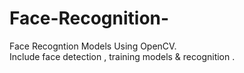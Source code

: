 # Face-Recognition-
Face Recogntion Models Using OpenCV.  
Include face detection , training models & recognition .
